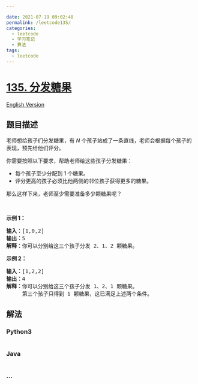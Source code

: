 ```yaml
---

date: 2021-07-19 09:02:48
permalink: /leetcode135/
categories:
  - leetcode
  - 学习笔记
  - 算法  
tags:
  - leetcode
---
```

# [135. 分发糖果](https://leetcode-cn.com/problems/candy)

[English Version](https://cdn.jsdelivr.net/gh/doocs/leetcode@main/solution/0100-0199/0135.Candy/README_EN.md)

## 题目描述

<!-- 这里写题目描述 -->

<p>老师想给孩子们分发糖果，有 <em>N</em> 个孩子站成了一条直线，老师会根据每个孩子的表现，预先给他们评分。</p>

<p>你需要按照以下要求，帮助老师给这些孩子分发糖果：</p>

<ul>
	<li>每个孩子至少分配到 1 个糖果。</li>
	<li>评分更高的孩子必须比他两侧的邻位孩子获得更多的糖果。</li>
</ul>

<p>那么这样下来，老师至少需要准备多少颗糖果呢？</p>

<p> </p>

<p><strong>示例 1：</strong></p>

<pre>
<strong>输入：</strong>[1,0,2]
<strong>输出：</strong>5
<strong>解释：</strong>你可以分别给这三个孩子分发 2、1、2 颗糖果。
</pre>

<p><strong>示例 2：</strong></p>

<pre>
<strong>输入：</strong>[1,2,2]
<strong>输出：</strong>4
<strong>解释：</strong>你可以分别给这三个孩子分发 1、2、1 颗糖果。
     第三个孩子只得到 1 颗糖果，这已满足上述两个条件。</pre>


## 解法

<!-- 这里可写通用的实现逻辑 -->

<!-- tabs:start -->

### **Python3**

<!-- 这里可写当前语言的特殊实现逻辑 -->

```python

```

### **Java**

<!-- 这里可写当前语言的特殊实现逻辑 -->

```java

```

### **...**

```

```

<!-- tabs:end -->
